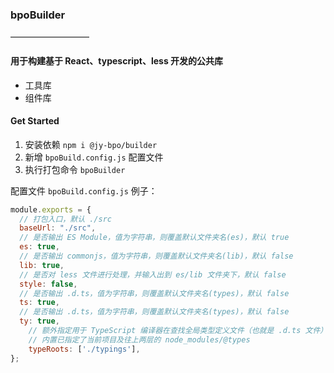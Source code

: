 ### bpoBuilder

—————————

#### 用于构建基于 React、typescript、less 开发的公共库

- 工具库
- 组件库

#### Get Started

1. 安装依赖 `npm i @jy-bpo/builder`
2. 新增 `bpoBuild.config.js` 配置文件
3. 执行打包命令 `bpoBuilder`

配置文件 `bpoBuild.config.js` 例子：

```js
module.exports = {
  // 打包入口，默认 ./src
  baseUrl: "./src",
  // 是否输出 ES Module，值为字符串，则覆盖默认文件夹名(es)，默认 true
  es: true,
  // 是否输出 commonjs，值为字符串，则覆盖默认文件夹名(lib)，默认 false
  lib: true,
  // 是否对 less 文件进行处理，并输入出到 es/lib 文件夹下，默认 false
  style: false,
  // 是否输出 .d.ts，值为字符串，则覆盖默认文件夹名(types)，默认 false
  ts: true,
  // 是否输出 .d.ts，值为字符串，则覆盖默认文件夹名(types)，默认 false
  ty: true,
	// 额外指定用于 TypeScript 编译器在查找全局类型定义文件（也就是 .d.ts 文件）时应该搜索的目录，
	// 内置已指定了当前项目及往上两层的 node_modules/@types
	typeRoots: ['./typings'],
};
```
